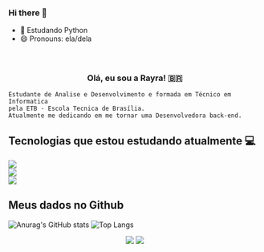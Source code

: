 ### Hi there 👋

- 🌱 Estudando Python 
- 😄 Pronouns: ela/dela

<h3 align="center">  <br>

Olá, eu sou a Rayra! 🇧🇷
<br>

</h3>

```
Estudante de Analise e Desenvolvimento e formada em Técnico em Informatica
pela ETB - Escola Tecnica de Brasília.
Atualmente me dedicando em me tornar uma Desenvolvedora back-end.
```
## Tecnologias que estou estudando atualmente 💻

  <a href="#"><img src="https://img.shields.io/badge/-HTML5-0D1117?style=flat-square&logo=html5&logoColor=#D2691E"></a> 
  <br>
  <a href="#"><img src="https://img.shields.io/badge/-CSS3-0D1117?style=flat-square&logo=css3&logoColor=F0DB4F"></a>
  <br>
  <a href="#"><img src="https://img.shields.io/badge/-Python-0D1117?style=flat-square&logo=Python&logoColor=#00FF00"></a>
 
  
 ## Meus dados no Github
 
![Anurag's GitHub stats](https://github-readme-stats.vercel.app/api?username=rayralves&show_icons=true&theme=react&hide_border=&title_color=F0DB4F&icon_color=F0DB4F) ![Top Langs](https://github-readme-stats.vercel.app/api/top-langs/?username=rayralves&layout=compact&theme=react&hide_border=&title_color=F0DB4F&icon_color=F0DB4F)





<p align="center">   
  <a href="mailto:rayraluna11@gmail.com" target="_blank"><img src="https://img.shields.io/badge/-Email-0D1117?style=for-the-badge&logo=gmail&logoColor=F0DB4F"></a>
  <a href="https://www.linkedin.com/in/rayra-alves/" target="_blank"><img src="https://img.shields.io/badge/-LinkedIn-0D1117?style=for-the-badge&logo=linkedin&logoColor=F0DB4F"></a>

